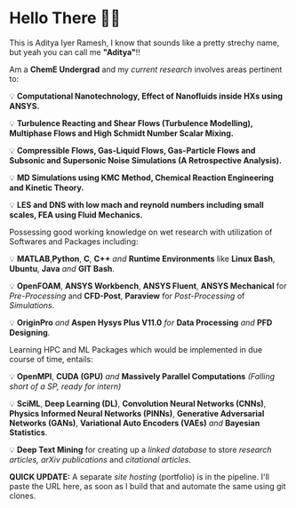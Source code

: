 # Hello There 👋🏼 

This is Aditya Iyer Ramesh, I know that sounds like a pretty strechy name, but yeah you can call me **"Aditya"**!!

Am a **ChemE Undergrad** and my _current research_ involves areas pertinent to: 

  💡 **Computational Nanotechnology, Effect of Nanofluids inside HXs using ANSYS.**

  💡 **Turbulence Reacting and Shear Flows (Turbulence Modelling), Multiphase Flows and High Schmidt Number Scalar Mixing.**   
 
  💡 **Compressible Flows, Gas-Liquid Flows, Gas-Particle Flows and Subsonic and Supersonic Noise Simulations (A Retrospective Analysis).** 
  
  💡 **MD Simulations using KMC Method, Chemical Reaction Engineering and Kinetic Theory.**
  
  💡 **LES and DNS with low mach and reynold numbers including small scales, FEA using Fluid Mechanics.** 
  
Possessing good working knowledge on wet research with utilization of Softwares and Packages including:

  💡 **MATLAB**,**Python**, **C**, **C++** _and_ **Runtime Environments** like **Linux Bash**, **Ubuntu**, **Java** _and_ **GIT Bash**. 
  
  💡 **OpenFOAM**, **ANSYS Workbench**, **ANSYS Fluent**, **ANSYS Mechanical** for _Pre-Processing_ and **CFD-Post**, **Paraview** for _Post-Processing_ of _Simulations_.
  
  💡 **OriginPro** _and_ **Aspen Hysys Plus V11.0** _for_ **Data Processing** _and_ **PFD Designing**.
  
Learning HPC and ML Packages which would be implemented in due course of time, entails:

  💡 **OpenMPI**, **CUDA (GPU)** _and_ **Massively Parallel Computations** _(Falling short of a SP, ready for intern)_
  
  💡 **SciML**, **Deep Learning (DL)**, **Convolution Neural Networks (CNNs)**, **Physics Informed Neural Networks (PINNs)**, **Generative Adversarial Networks (GANs)**, **Variational Auto Encoders (VAEs)** _and_ **Bayesian Statistics**.
  
  💡 **Deep Text Mining** for creating up a _linked database_ to store _research articles, arXiv publications_ and _citational articles_.  

**QUICK UPDATE:** A separate _site hosting_ (portfolio) is in the pipeline. I'll paste the URL here, as soon as I build that and automate the same using git clones. 
